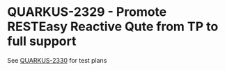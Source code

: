 # QUARKUS-2329 - Promote RESTEasy Reactive Qute from TP to full support

See [QUARKUS-2330](QUARKUS-2330.md) for test plans
